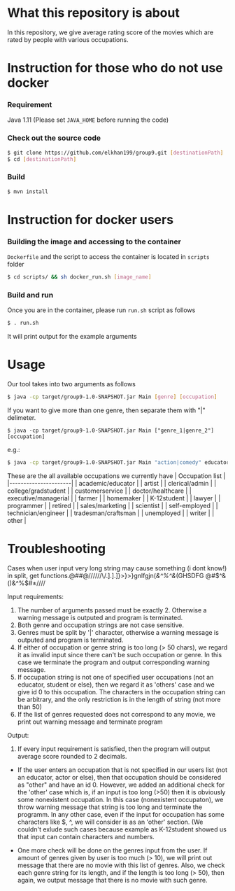 # What this repository is about
In this repository, we give average rating score of the movies which are rated by people with various occupations.
# Instruction for those who do not use docker
### Requirement
Java 1.11 (Please set ```JAVA_HOME``` before running the code)
### Check out the source code
```bash
$ git clone https://github.com/elkhan199/group9.git [destinationPath]
$ cd [destinationPath]
```
### Build
```bash
$ mvn install
```
# Instruction for docker users
### Building the image and accessing to the container
```Dockerfile``` and the script to access the container is located in ```scripts``` folder
```bash
$ cd scripts/ && sh docker_run.sh [image_name]
```
### Build and run
Once you are in the container, please run ```run.sh``` script as follows
```bash
$ . run.sh
```
It will print output for the example arguments
# Usage
Our tool takes into two arguments as follows
```bash
$ java -cp target/group9-1.0-SNAPSHOT.jar Main [genre] [occupation]
```
If you want to give more than one genre, then separate them with "|" delimeter. 
```
$ java -cp target/group9-1.0-SNAPSHOT.jar Main ["genre_1|genre_2"] [occupation]
```
e.g.:
```bash
$ java -cp target/group9-1.0-SNAPSHOT.jar Main "action|comedy" educator
```
These are the all available occupations we currently have
| Occupation list      |
|----------------------|
| academic/educator    |
| artist               |
| clerical/admin       |
| college/gradstudent  |
| customerservice      |
| doctor/healthcare    |
| executive/managerial |
| farmer               |
| homemaker            |
| K-12student          |
| lawyer               |
| programmer           |
| retired              |
| sales/marketing      |
| scientist            |
| self-employed        |
| technician/engineer  |
| tradesman/craftsman  |
| unemployed           |
| writer               |
| other                |

# Troubleshooting
Cases when user input very long string may cause something (i dont know!) in split, get functions.@#$%^&(^%$#@//\/\/\/\/\\/.].].]}>}>}gnlfgjn(*&^%^&*(GHSDFG @#$^&()&^%$#±/\/\/\/

Input requirements:
1) The number of arguments passed must be exactly 2. Otherwise a warning message is outputed and program is terminated.
2) Both genre and occupation strings are not case sensitive.
3) Genres must be split by '|' character, otherwise a warning message is outputed and program is terminated.
4) If either of occupation or genre string is too long (> 50 chars), we regard it as invalid input since there can't be such occupation or genre. In this case we terminate the program and output corresponding warning message.
5) If occupation string is not one of specified user occupations (not an educator, student or else), then we regard it as 'others' case and we give id 0 to this occupation. The characters in the occupation string can be arbitrary, and the only restriction is in the length of string (not more than 50)
6) If the list of genres requested does not correspond to any movie, we print out warning message and terminate program

Output:
1) If every input requirement is satisfied, then the program will output average score rounded to 2 decimals.


- If the user enters an occupation that is not specified in our users list (not an educator, actor or else), then that occupation should be considered as "other" and have an id 0. However, we added an additional check for the 'other' case which is, if an input is too long (>50) then it is obviously some nonexistent occupation. In this case (nonexistent occupaton), we throw warning message that string is too long and terminate the programm. In any other case, even if the input for occupation has some characters like $, ^, we will consider is as an 'other' section. (We couldn't exlude such cases because example as K-12student showed us that input can contain characters and numbers.


- One more check will be done on the genres input from the user. If amount of genres given by user is too much (> 10), we will print out message that there are no movie with this list of genres. Also, we check each genre string for its length, and if the length is too long (> 50), then again, we output message that there is no movie with such genre.  


